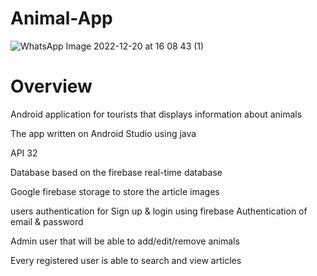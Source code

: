# Animal-App
![WhatsApp Image 2022-12-20 at 16 08 43 (1)](https://user-images.githubusercontent.com/48453080/217488268-7ff89107-6652-4e2f-9826-17e6ddbaf954.jpeg)

# Overview
Android application for tourists that displays information about animals

The app written on Android Studio using java

API 32

Database based on the firebase real-time database

Google firebase storage to store the article images

users authentication for Sign up & login using firebase Authentication of email & password

Admin user that will be able to add/edit/remove animals

Every registered user is able to search and view articles
